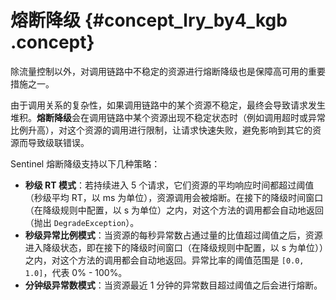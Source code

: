 # 熔断降级 {#concept_lry_by4_kgb .concept}

除流量控制以外，对调用链路中不稳定的资源进行熔断降级也是保障高可用的重要措施之一。

由于调用关系的复杂性，如果调用链路中的某个资源不稳定，最终会导致请求发生堆积。**熔断降级**会在调用链路中某个资源出现不稳定状态时（例如调用超时或异常比例升高），对这个资源的调用进行限制，让请求快速失败，避免影响到其它的资源而导致级联错误。

Sentinel 熔断降级支持以下几种策略：

-   **秒级 RT 模式**：若持续进入 5 个请求，它们资源的平均响应时间都超过阈值（秒级平均 RT，以 ms 为单位），资源调用会被熔断。在接下的降级时间窗口（在降级规则中配置，以 s 为单位）之内，对这个方法的调用都会自动地返回（抛出 `DegradeException`）。
-   **秒级异常比例模式**：当资源的每秒异常数占通过量的比值超过阈值之后，资源进入降级状态，即在接下的降级时间窗口（在降级规则中配置，以 s 为单位））之内，对这个方法的调用都会自动地返回。异常比率的阈值范围是 `[0.0, 1.0]`，代表 0% - 100%。
-   **分钟级异常数模式**：当资源最近 1 分钟的异常数目超过阈值之后会进行熔断。

